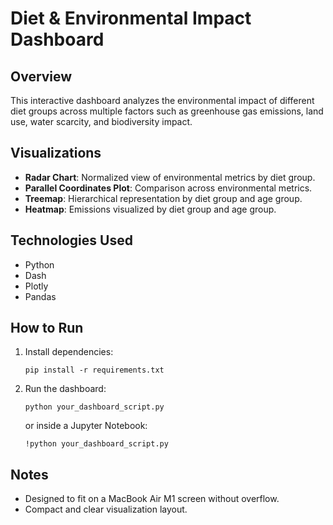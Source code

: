 # Diet & Environmental Impact Dashboard

## Overview
This interactive dashboard analyzes the environmental impact of different diet groups across multiple factors such as greenhouse gas emissions, land use, water scarcity, and biodiversity impact. 

## Visualizations
- **Radar Chart**: Normalized view of environmental metrics by diet group.
- **Parallel Coordinates Plot**: Comparison across environmental metrics.
- **Treemap**: Hierarchical representation by diet group and age group.
- **Heatmap**: Emissions visualized by diet group and age group.

## Technologies Used
- Python
- Dash
- Plotly
- Pandas

## How to Run
1. Install dependencies:
   ```
   pip install -r requirements.txt
   ```
2. Run the dashboard:
   ```
   python your_dashboard_script.py
   ```
   or inside a Jupyter Notebook:
   ```
   !python your_dashboard_script.py
   ```

## Notes
- Designed to fit on a MacBook Air M1 screen without overflow.
- Compact and clear visualization layout.


